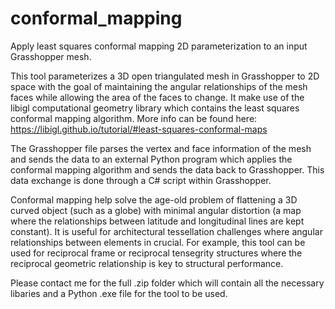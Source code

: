# conformal_mapping
Apply least squares conformal mapping 2D parameterization to an input Grasshopper mesh.

This tool parameterizes a 3D open triangulated mesh in Grasshopper to 2D space with the goal of maintaining the angular relationships of the mesh faces while allowing the area of the faces to change. It make use of the libigl computational geometry library which contains the least squares conformal mapping algorithm. More info can be found here: https://libigl.github.io/tutorial/#least-squares-conformal-maps

The Grasshopper file parses the vertex and face information of the mesh and sends the data to an external Python program which applies the conformal mapping algorithm and sends the data back to Grasshopper. This data exchange is done through a C# script within Grasshopper.

Conformal mapping help solve the age-old problem of flattening a 3D curved object (such as a globe) with minimal angular distortion (a map where the relationships between latitude and longitudinal lines are kept constant). It is useful for architectural tessellation challenges where angular relationships between elements in crucial. For example, this tool can be used for reciprocal frame or reciprocal tensegrity structures where the reciprocal geometric relationship is key to structural performance.

Please contact me for the full .zip folder which will contain all the necessary libaries and a Python .exe file for the tool to be used.
